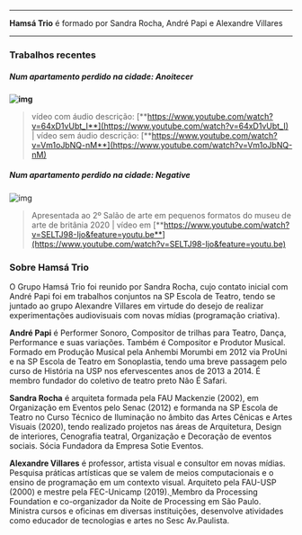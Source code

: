 
---

**Hamsá Trio** é formado por Sandra Rocha, André Papi e Alexandre Villares 

---

### Trabalhos recentes

##### Num apartamento perdido na cidade: Anoitecer

**![img](https://lh4.googleusercontent.com/GvVGsaUa0ivvUB6UcFBFJCKLSewW9COODQ8lgMtbojiq2JBjSo-V3ppl1dRbJUIBDJcEr3vccc88Wfmidkvl1PzHIPVqgfYcnUpbPzbSzzoW8jvsDIh3bC4uuggV26E2hCsNNW-k)**

> vídeo com áudio descrição: [**https://www.youtube.com/watch?v=64xD1vUbt_I**](https://www.youtube.com/watch?v=64xD1vUbt_I) | vídeo sem áudio descrição: [**https://www.youtube.com/watch?v=Vm1oJbNQ-nM**](https://www.youtube.com/watch?v=Vm1oJbNQ-nM)

##### Num apartamento perdido na cidade: Negative

![img](https://lh4.googleusercontent.com/C1PtWubf2I7tjsDUjV4anAwN23CTeFblC_Upt6IejhdKWFDinBhaAumQjNNeYaemHyJdwe2Lua7kOau0_GrQ9aL8B-YAnGQX0Lp1urqvkVrRinCuXXNjZd8cN8yPrUxcrocyWT-e)

> Apresentada ao 2º Salão de arte em pequenos formatos do museu de arte de britânia 2020 | vídeo em [**https://www.youtube.com/watch?v=SELTJ98-Ijo&feature=youtu.be**](https://www.youtube.com/watch?v=SELTJ98-Ijo&feature=youtu.be)

### Sobre Hamsá Trio

O Grupo Hamsá Trio foi reunido por Sandra Rocha, cujo contato inicial com André Papi foi em trabalhos conjuntos na SP Escola de Teatro, tendo se juntado ao grupo Alexandre Villares em virtude do desejo de realizar experimentações audiovisuais com novas mídias (programação criativa).

**André Papi** é Performer Sonoro, Compositor de trilhas para Teatro, Dança, Performance e suas variações. Também é Compositor e Produtor Musical. Formado em Produção Musical pela Anhembi Morumbi em 2012 via ProUni e na SP Escola de Teatro em Sonoplastia, tendo uma breve passagem pelo curso de História na USP nos efervescentes anos de 2013 a 2014. É membro fundador do coletivo de teatro preto Não É Safari.

**Sandra Rocha** é arquiteta formada pela FAU Mackenzie (2002), em Organização em Eventos pelo Senac (2012) e formanda na SP Escola de Teatro no Curso Técnico de Iluminação no âmbito das Artes Cênicas e Artes Visuais (2020), tendo realizado projetos nas áreas de Arquitetura, Design de interiores, Cenografia teatral, Organização e Decoração de eventos sociais. Sócia Fundadora da Empresa Sotie Eventos.

**Alexandre Villares** é professor, artista visual e consultor em novas mídias. Pesquisa práticas artísticas que se valem de meios computacionais e o ensino de programação em um contexto visual. Arquiteto pela FAU-USP (2000) e mestre pela FEC-Unicamp (2019).[ ](https://processingfoundation.org/members)Membro da Processing Foundation e co-organizador da Noite de Processing em São Paulo. Ministra cursos e oficinas em diversas instituições, desenvolve atividades como educador de tecnologias e artes no Sesc Av.Paulista.
